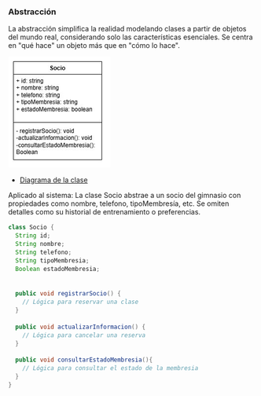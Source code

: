 ### Abstracción

La abstracción simplifica la realidad modelando clases a partir de objetos del mundo real, considerando solo las características esenciales. Se centra en "qué hace" un objeto más que en "cómo lo hace".

![Aplicación de Abtracción en la clase "Socio"](../img/abstraccion.jpg)
- [Diagrama de la clase](https://drive.google.com/file/d/1l_yZYCP1imGQmKD5uv7kyAzmP1AS-NeK/view?usp=sharing)

Aplicado al sistema:  La clase Socio abstrae a un socio del gimnasio con propiedades como nombre, telefono, tipoMembresía, etc. Se omiten detalles como su historial de entrenamiento o preferencias.

```java
class Socio {
  String id;
  String nombre;
  String telefono;
  String tipoMembresia;
  Boolean estadoMembresia;


  public void registrarSocio() {
    // Lógica para reservar una clase
  }

  public void actualizarInformacion() {
    // Lógica para cancelar una reserva
  }

  public void consultarEstadoMembresia(){
    // Lógica para consultar el estado de la membresia
  }
}
```